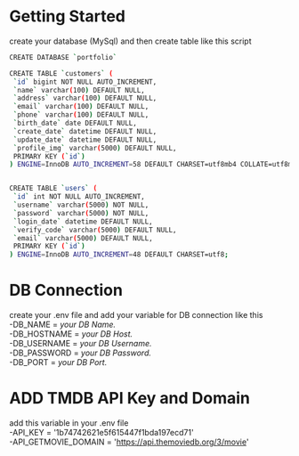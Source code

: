 # Getting Started
 create your database (MySql) and then create table like this script
 
 ```bash
CREATE DATABASE `portfolio`

CREATE TABLE `customers` (
  `id` bigint NOT NULL AUTO_INCREMENT,
  `name` varchar(100) DEFAULT NULL,
  `address` varchar(100) DEFAULT NULL,
  `email` varchar(100) DEFAULT NULL,
  `phone` varchar(100) DEFAULT NULL,
  `birth_date` date DEFAULT NULL,
  `create_date` datetime DEFAULT NULL,
  `update_date` datetime DEFAULT NULL,
  `profile_img` varchar(5000) DEFAULT NULL,
  PRIMARY KEY (`id`)
) ENGINE=InnoDB AUTO_INCREMENT=58 DEFAULT CHARSET=utf8mb4 COLLATE=utf8mb4_0900_ai_ci;


CREATE TABLE `users` (
  `id` int NOT NULL AUTO_INCREMENT,
  `username` varchar(5000) NOT NULL,
  `password` varchar(5000) NOT NULL,
  `login_date` datetime DEFAULT NULL,
  `verify_code` varchar(5000) DEFAULT NULL,
  `email` varchar(5000) DEFAULT NULL,
  PRIMARY KEY (`id`)
) ENGINE=InnoDB AUTO_INCREMENT=48 DEFAULT CHARSET=utf8;


```

# DB Connection
create your .env file and add your variable for DB connection like this\
-DB_NAME = *your DB Name.*\
-DB_HOSTNAME = *your DB Host.*\
-DB_USERNAME = *your DB Username.*\
-DB_PASSWORD = *your DB Password.*\
-DB_PORT = *your DB Port.*


# ADD TMDB API Key and Domain
add this variable in your .env file\
-API_KEY = '1b74742621e5f615447f1bda197ecd71' \
-API_GETMOVIE_DOMAIN = 'https://api.themoviedb.org/3/movie'
